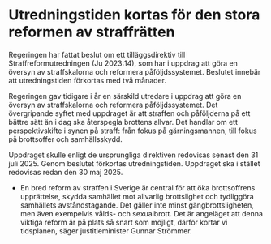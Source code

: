 # Utredningstiden kortas för den stora reformen av straffrätten

Regeringen har fattat beslut om ett tilläggsdirektiv till Straffreformutredningen (Ju 2023:14), som har i uppdrag att göra en översyn av straffskalorna och reformera påföljdssystemet. Beslutet innebär att utredningstiden förkortas med två månader.

Regeringen gav tidigare i år en särskild utredare i uppdrag att göra en översyn av straffskalorna och reformera påföljdssystemet. Det övergripande syftet med uppdraget är att straffen och påföljderna på ett bättre sätt än i dag ska återspegla brottens allvar. Det handlar om ett perspektivskifte i synen på straff: från fokus på gärningsmannen, till fokus på brottsoffer och samhällsskydd.

Uppdraget skulle enligt de ursprungliga direktiven redovisas senast den 31 juli 2025. Genom beslutet förkortas utredningstiden. Uppdraget ska i stället redovisas redan den 30 maj 2025.

- En bred reform av straffen i Sverige är central för att öka brottsoffrens upprättelse, skydda samhället mot allvarlig brottslighet och tydliggöra samhällets avståndstagande. Det gäller inte minst gängbrottsligheten, men även exempelvis vålds- och sexualbrott. Det är angeläget att denna viktiga reform är på plats så snart som möjligt, därför kortar vi tidsplanen, säger justitieminister Gunnar Strömmer.
